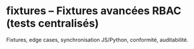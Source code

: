 # fixtures – Fixtures avancées RBAC (tests centralisés)

Fixtures, edge cases, synchronisation JS/Python, conformité, auditabilité.
